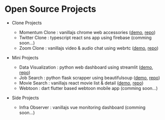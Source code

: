 # Open Source Projects

-   Clone Projects

    -   Momentum Clone : vanillajs chrome web accessories ([demo](https://toweringcloud.github.io/momentum-clone), [repo](https://github.com/toweringcloud/momentum-clone))
    -   Twitter Clone : typescript react sns app using firebase (comming soon...)
    -   Zoom Clone : vanillajs video & audio chat using webrtc ([demo](https://9fnc6q-3000.csb.app), [repo](https://github.com/toweringcloud/zoom-clone))

-   Mini Projects

    -   Data Visualization : python web dashboard using streamlit ([demo](https://olympics-participations.streamlit.app), [repo](https://github.com/toweringcloud/data-visualization))
    -   Job Search : python flask scrapper using beautifulsoup ([demo](), [repo](https://github.com/toweringcloud/job-search))
    -   Movie Search : vanillajs react movie list & detail ([demo](https://toweringcloud.github.io/movie-search), [repo](https://github.com/toweringcloud/movie-search))
    -   Webtoon : dart flutter based webtoon mobile app (comming soon...)

-   Side Projects
    -   Infra Observer : vanillajs vue monitoring dashboard (comming soon...)
